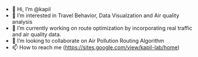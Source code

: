 - 👋 Hi, I’m @kapil
- 👀 I’m interested in Travel Behavior, Data Visualzation and Air quality analysis
- 🌱 I’m currently working on route optimization by incorporating real traffic and air quality data.
- 💞️ I’m looking to collaborate on Air Pollution Routing Algorithm
- 📫 How to reach me (https://sites.google.com/view/kapil-lab/home)

<!---
kapil2020/kapil2020 is a ✨ special ✨ repository because its `README.md` (this file) appears on your GitHub profile.
You can click the Preview link to take a look at your changes.
--->
